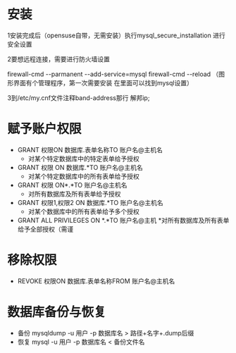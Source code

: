 # 安装
   1安装完成后（opensuse自带，无需安装）执行mysql_secure_installation 进行安全设置
   
   2要想远程连接，需要进行防火墙设置
   
   firewall-cmd --parmanent --add-service=mysql
   firewall-cmd --reload （图形界面有个管理程序，第一次需要安装 在里面可以找到mysql设置）
   
   3到/etc/my.cnf文件注释band-address那行 解邦ip;
# 赋予账户权限
  * GRANT 权限ON 数据库.表单名称TO 账户名@主机名
    * 对某个特定数据库中的特定表单给予授权
  * GRANT 权限 ON 数据库.*TO 账户名@主机名
    * 对某个特定数据库中的所有表单给予授权
  * GRANT 权限 ON*.*TO 账户名@主机名
    * 对所有数据库及所有表单给予授权
  * GRANT 权限1,权限2 ON 数据库.*TO 账户名@主机名  
    * 对某个数据库中的所有表单给予多个授权
  * GRANT ALL PRIVILEGES ON *.*TO 账户名@主机
    *对所有数据库及所有表单给予全部授权（需谨
# 移除权限
  * REVOKE 权限ON 数据库.表单名称FROM 账户名@主机名
# 数据库备份与恢复
  * 备份 mysqldump -u 用户 -p 数据库名 > 路径+名字+.dump后缀
  * 恢复 mysql -u 用户 -p 数据库名 < 备份文件名
